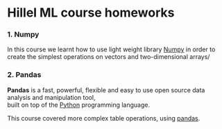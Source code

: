
# Hillel ML course homeworks

### 1. Numpy
In this course we learnt how to use light weight library [Numpy](https://numpy.org/) in order to  create the simplest operations on vectors and two-dimensional arrays/
### 2. Pandas
**Pandas** is a fast, powerful, flexible and easy to use open source data analysis and manipulation tool,  
built on top of the [Python](https://www.python.org/) programming language.

This course covered more complex table operations, using [pandas](https://pandas.pydata.org/).


